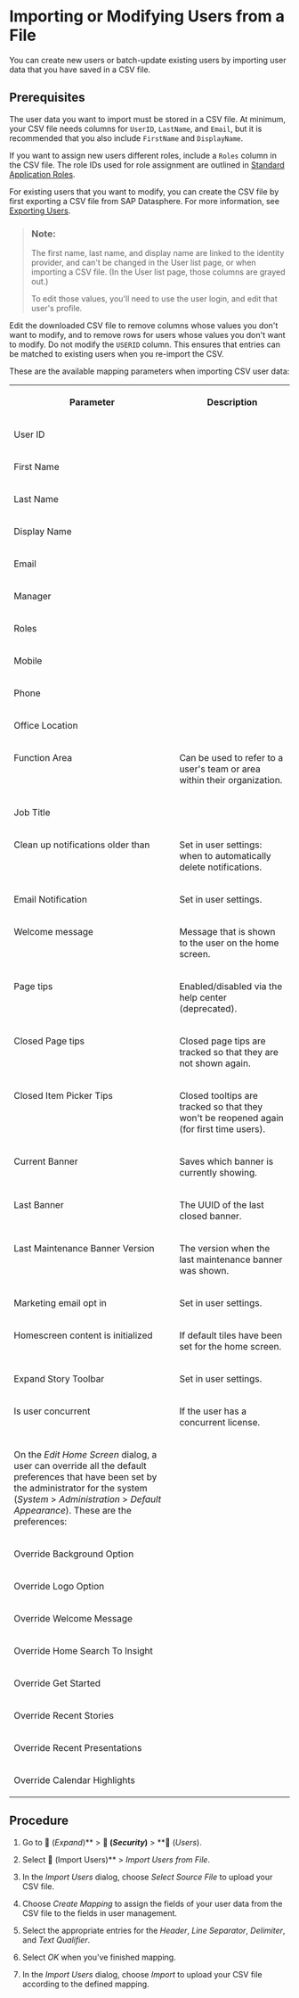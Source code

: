 <!-- loiob2698dab33ea4487849a06ae40d8669a -->

<link rel="stylesheet" type="text/css" href="../css/sap-icons.css"/>

# Importing or Modifying Users from a File

You can create new users or batch-update existing users by importing user data that you have saved in a CSV file.



## Prerequisites

The user data you want to import must be stored in a CSV file. At minimum, your CSV file needs columns for `UserID`, `LastName`, and `Email`, but it is recommended that you also include `FirstName` and `DisplayName`.

If you want to assign new users different roles, include a `Roles` column in the CSV file. The role IDs used for role assignment are outlined in [Standard Application Roles](standard-application-roles-a50a51d.md).

For existing users that you want to modify, you can create the CSV file by first exporting a CSV file from SAP Datasphere. For more information, see [Exporting Users](exporting-users-e227d3c.md).

> ### Note:  
> The first name, last name, and display name are linked to the identity provider, and can't be changed in the User list page, or when importing a CSV file. \(In the User list page, those columns are grayed out.\)
> 
> To edit those values, you'll need to use the user login, and edit that user's profile.

Edit the downloaded CSV file to remove columns whose values you don't want to modify, and to remove rows for users whose values you don't want to modify. Do not modify the `USERID` column. This ensures that entries can be matched to existing users when you re-import the CSV.

These are the available mapping parameters when importing CSV user data:


<table>
<tr>
<th valign="top">

Parameter



</th>
<th valign="top">

Description



</th>
</tr>
<tr>
<td valign="top">

User ID



</td>
<td valign="top">

 



</td>
</tr>
<tr>
<td valign="top">

First Name



</td>
<td valign="top">

 



</td>
</tr>
<tr>
<td valign="top">

Last Name



</td>
<td valign="top">

 



</td>
</tr>
<tr>
<td valign="top">

Display Name



</td>
<td valign="top">

 



</td>
</tr>
<tr>
<td valign="top">

Email



</td>
<td valign="top">

 



</td>
</tr>
<tr>
<td valign="top">

Manager



</td>
<td valign="top">

 



</td>
</tr>
<tr>
<td valign="top">

Roles



</td>
<td valign="top">

 



</td>
</tr>
<tr>
<td valign="top">

Mobile



</td>
<td valign="top">

 



</td>
</tr>
<tr>
<td valign="top">

Phone



</td>
<td valign="top">

 



</td>
</tr>
<tr>
<td valign="top">

Office Location



</td>
<td valign="top">

 



</td>
</tr>
<tr>
<td valign="top">

Function Area



</td>
<td valign="top">

Can be used to refer to a user's team or area within their organization.



</td>
</tr>
<tr>
<td valign="top">

Job Title



</td>
<td valign="top">

 



</td>
</tr>
<tr>
<td valign="top">

Clean up notifications older than



</td>
<td valign="top">

Set in user settings: when to automatically delete notifications.



</td>
</tr>
<tr>
<td valign="top">

Email Notification



</td>
<td valign="top">

Set in user settings.



</td>
</tr>
<tr>
<td valign="top">

Welcome message



</td>
<td valign="top">

Message that is shown to the user on the home screen.



</td>
</tr>
<tr>
<td valign="top">

Page tips



</td>
<td valign="top">

Enabled/disabled via the help center \(deprecated\).



</td>
</tr>
<tr>
<td valign="top">

Closed Page tips



</td>
<td valign="top">

Closed page tips are tracked so that they are not shown again.



</td>
</tr>
<tr>
<td valign="top">

Closed Item Picker Tips



</td>
<td valign="top">

Closed tooltips are tracked so that they won't be reopened again \(for first time users\).



</td>
</tr>
<tr>
<td valign="top">

Current Banner



</td>
<td valign="top">

Saves which banner is currently showing.



</td>
</tr>
<tr>
<td valign="top">

Last Banner



</td>
<td valign="top">

The UUID of the last closed banner.



</td>
</tr>
<tr>
<td valign="top">

Last Maintenance Banner Version



</td>
<td valign="top">

The version when the last maintenance banner was shown.



</td>
</tr>
<tr>
<td valign="top">

Marketing email opt in



</td>
<td valign="top">

Set in user settings.



</td>
</tr>
<tr>
<td valign="top">

Homescreen content is initialized



</td>
<td valign="top">

If default tiles have been set for the home screen.



</td>
</tr>
<tr>
<td valign="top">

Expand Story Toolbar



</td>
<td valign="top">

Set in user settings.



</td>
</tr>
<tr>
<td valign="top">

Is user concurrent



</td>
<td valign="top">

If the user has a concurrent license.



</td>
</tr>
<tr>
<td valign="top">

On the *Edit Home Screen* dialog, a user can override all the default preferences that have been set by the administrator for the system \(*System* \> *Administration* \> *Default Appearance*\). These are the preferences:



</td>
<td valign="top">

 



</td>
</tr>
<tr>
<td valign="top">

Override Background Option



</td>
<td valign="top">

 



</td>
</tr>
<tr>
<td valign="top">

Override Logo Option



</td>
<td valign="top">

 



</td>
</tr>
<tr>
<td valign="top">

Override Welcome Message



</td>
<td valign="top">

 



</td>
</tr>
<tr>
<td valign="top">

Override Home Search To Insight



</td>
<td valign="top">

 



</td>
</tr>
<tr>
<td valign="top">

Override Get Started



</td>
<td valign="top">

 



</td>
</tr>
<tr>
<td valign="top">

Override Recent Stories



</td>
<td valign="top">

 



</td>
</tr>
<tr>
<td valign="top">

Override Recent Presentations



</td>
<td valign="top">

 



</td>
</tr>
<tr>
<td valign="top">

Override Calendar Highlights



</td>
<td valign="top">

 



</td>
</tr>
</table>



<a name="loiob2698dab33ea4487849a06ae40d8669a__steps_i5x_qnh_5q"/>

## Procedure

1.  Go to <span class="FPA-icons"></span> \(*Expand*\)** \> **<span class="FPA-icons"></span> \(*Security*\)** \> **<span class="FPA-icons"></span> \(*Users*\).

2.  Select <span class="FPA-icons"></span> \(Import Users\)** \> *Import Users from File*.

3.  In the *Import Users* dialog, choose *Select Source File* to upload your CSV file.

4.  Choose *Create Mapping* to assign the fields of your user data from the CSV file to the fields in user management.

5.  Select the appropriate entries for the *Header*, *Line Separator*, *Delimiter*, and *Text Qualifier*.

6.  Select *OK* when you've finished mapping.

7.  In the *Import Users* dialog, choose *Import* to upload your CSV file according to the defined mapping.



